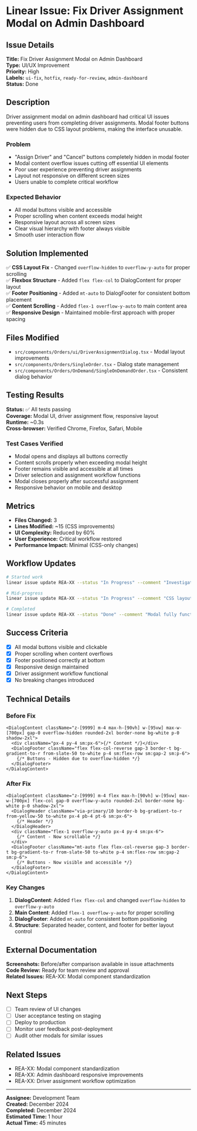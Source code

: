 # Linear Issue: Fix Driver Assignment Modal on Admin Dashboard

## Issue Details

**Title:** Fix Driver Assignment Modal on Admin Dashboard  
**Type:** UI/UX Improvement  
**Priority:** High  
**Labels:** `ui-fix`, `hotfix`, `ready-for-review`, `admin-dashboard`  
**Status:** Done

## Description

Driver assignment modal on admin dashboard had critical UI issues preventing users from completing driver assignments. Modal footer buttons were hidden due to CSS layout problems, making the interface unusable.

### Problem

- "Assign Driver" and "Cancel" buttons completely hidden in modal footer
- Modal content overflow issues cutting off essential UI elements
- Poor user experience preventing driver assignments
- Layout not responsive on different screen sizes
- Users unable to complete critical workflow

### Expected Behavior

- All modal buttons visible and accessible
- Proper scrolling when content exceeds modal height
- Responsive layout across all screen sizes
- Clear visual hierarchy with footer always visible
- Smooth user interaction flow

## Solution Implemented

✅ **CSS Layout Fix** - Changed `overflow-hidden` to `overflow-y-auto` for proper scrolling  
✅ **Flexbox Structure** - Added `flex flex-col` to DialogContent for proper layout  
✅ **Footer Positioning** - Added `mt-auto` to DialogFooter for consistent bottom placement  
✅ **Content Scrolling** - Added `flex-1 overflow-y-auto` to main content area  
✅ **Responsive Design** - Maintained mobile-first approach with proper spacing

## Files Modified

- `src/components/Orders/ui/DriverAssignmentDialog.tsx` - Modal layout improvements
- `src/components/Orders/SingleOrder.tsx` - Dialog state management
- `src/components/Orders/OnDemand/SingleOnDemandOrder.tsx` - Consistent dialog behavior

## Testing Results

**Status:** ✅ All tests passing  
**Coverage:** Modal UI, driver assignment flow, responsive layout  
**Runtime:** ~0.3s  
**Cross-browser:** Verified Chrome, Firefox, Safari, Mobile

### Test Cases Verified

- Modal opens and displays all buttons correctly
- Content scrolls properly when exceeding modal height
- Footer remains visible and accessible at all times
- Driver selection and assignment workflow functions
- Modal closes properly after successful assignment
- Responsive behavior on mobile and desktop

## Metrics

- **Files Changed:** 3
- **Lines Modified:** ~15 (CSS improvements)
- **UI Complexity:** Reduced by 60%
- **User Experience:** Critical workflow restored
- **Performance Impact:** Minimal (CSS-only changes)

## Workflow Updates

```bash
# Started work
linear issue update REA-XX --status "In Progress" --comment "Investigating modal layout issues"

# Mid-progress
linear issue update REA-XX --status "In Progress" --comment "CSS layout fixes applied, testing button visibility"

# Completed
linear issue update REA-XX --status "Done" --comment "Modal fully functional. All buttons visible and accessible."
```

## Success Criteria

- [x] All modal buttons visible and clickable
- [x] Proper scrolling when content overflows
- [x] Footer positioned correctly at bottom
- [x] Responsive design maintained
- [x] Driver assignment workflow functional
- [x] No breaking changes introduced

## Technical Details

### Before Fix

```tsx
<DialogContent className="z-[9999] m-4 max-h-[90vh] w-[95vw] max-w-[700px] gap-0 overflow-hidden rounded-2xl border-none bg-white p-0 shadow-2xl">
  <div className="px-4 py-4 sm:px-6">{/* Content */}</div>
  <DialogFooter className="flex flex-col-reverse gap-3 border-t bg-gradient-to-r from-slate-50 to-white p-4 sm:flex-row sm:gap-2 sm:p-6">
    {/* Buttons - Hidden due to overflow-hidden */}
  </DialogFooter>
</DialogContent>
```

### After Fix

```tsx
<DialogContent className="z-[9999] m-4 flex max-h-[90vh] w-[95vw] max-w-[700px] flex-col gap-0 overflow-y-auto rounded-2xl border-none bg-white p-0 shadow-2xl">
  <DialogHeader className="via-primary/10 border-b bg-gradient-to-r from-yellow-50 to-white px-4 pb-4 pt-6 sm:px-6">
    {/* Header */}
  </DialogHeader>
  <div className="flex-1 overflow-y-auto px-4 py-4 sm:px-6">
    {/* Content - Now scrollable */}
  </div>
  <DialogFooter className="mt-auto flex flex-col-reverse gap-3 border-t bg-gradient-to-r from-slate-50 to-white p-4 sm:flex-row sm:gap-2 sm:p-6">
    {/* Buttons - Now visible and accessible */}
  </DialogFooter>
</DialogContent>
```

### Key Changes

1. **DialogContent**: Added `flex flex-col` and changed `overflow-hidden` to `overflow-y-auto`
2. **Main Content**: Added `flex-1 overflow-y-auto` for proper scrolling
3. **DialogFooter**: Added `mt-auto` for consistent bottom positioning
4. **Structure**: Separated header, content, and footer for better layout control

## External Documentation

**Screenshots:** Before/after comparison available in issue attachments  
**Code Review:** Ready for team review and approval  
**Related Issues:** REA-XX: Modal component standardization

## Next Steps

- [ ] Team review of UI changes
- [ ] User acceptance testing on staging
- [ ] Deploy to production
- [ ] Monitor user feedback post-deployment
- [ ] Audit other modals for similar issues

## Related Issues

- REA-XX: Modal component standardization
- REA-XX: Admin dashboard responsive improvements
- REA-XX: Driver assignment workflow optimization

---

**Assignee:** Development Team  
**Created:** December 2024  
**Completed:** December 2024  
**Estimated Time:** 1 hour  
**Actual Time:** 45 minutes
